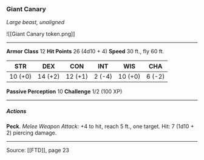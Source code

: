 ### Giant Canary
_Large beast, unaligned_

![[Giant Canary token.png]]


---

**Armor Class** 12
**Hit Points** 26 (4d10 + 4)
**Speed** 30 ft., fly 60 ft.

| STR     | DEX     | CON     | INT     | WIS     | CHA     |
|---------|---------|---------|---------|---------|---------|
| 10 (+0) | 14 (+2) | 12 (+1) | 2 (-4) | 10 (+0) | 6 (-2) |

**Passive Perception** 10
**Challenge** 1/2 (100 XP)

---

##### Actions
**Peck**. _Melee Weapon Attack:_ +4 to hit, reach 5 ft., one target. Hit: 7 (1d10 + 2) piercing damage.


---

Source: [[FTD]], page 23